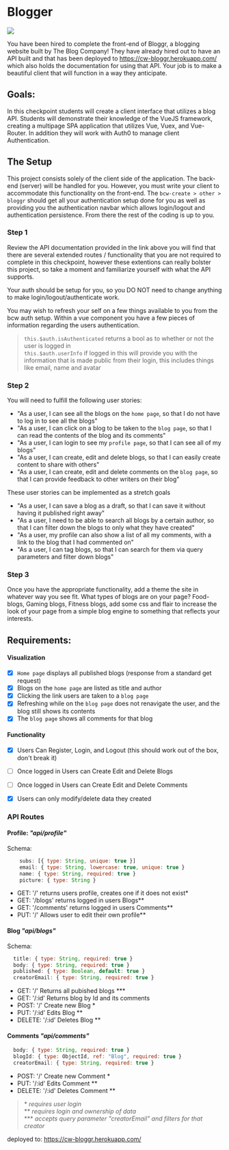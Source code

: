 # Blogger

![](https://images.unsplash.com/photo-1499750310107-5fef28a66643?ixlib=rb-1.2.1&ixid=eyJhcHBfaWQiOjEyMDd9&auto=format&fit=crop&w=1950&q=80)

You have been hired to complete the front-end of Bloggr, a blogging website built by The Blog Company! They have already hired out to have an API built and that has been deployed to https://cw-bloggr.herokuapp.com/ which also holds the documentation for using that API. Your job is to make a beautiful client that will function in a way they anticipate.

## Goals:

In this checkpoint students will create a client interface that utilizes a blog API. Students will demonstrate their knowledge of the VueJS framework, creating a multipage SPA application that utilizes Vue, Vuex, and Vue-Router. In addition they will work with Auth0 to manage client Authentication.

## The Setup

This project consists solely of the client side of the application. The back-end (server) will be handled for you. However, you must write your client to accommodate this functionality on the front-end. The `bcw-create > other > bloggr` should get all your authentication setup done for you as well as providing you the authentication navbar which allows login/logout and authentication persistence. From there the rest of the coding is up to you.

### Step 1

Review the API documentation provided in the link above you will find that there are several extended routes / functionality that you are not required to complete in this checkpoint, however these extentions can really bolster this project, so take a moment and familiarize yourself with what the API supports.

Your auth should be setup for you, so you DO NOT need to change anything to make login/logout/authenticate work.

You may wish to refresh your self on a few things available to you from the bcw auth setup. Within a vue component you have a few pieces of information regarding the users authentication.

> `this.$auth.isAuthenticated` returns a bool as to whether or not the user is logged in \
> `this.$auth.userInfo` if logged in this will provide you with the information that is made public from their login, this includes things like email, name and avatar

### Step 2

You will need to fulfill the following user stories:

- "As a user, I can see all the blogs on the `home page`, so that I do not have to log in to see all the blogs"
- "As a user, I can click on a blog to be taken to the `blog page`, so that I can read the contents of the blog and its comments"
- "As a user, I can login to see my `profile page`, so that I can see all of my blogs"
- "As a user, I can create, edit and delete blogs, so that I can easily create content to share with others"
- "As a user, I can create, edit and delete comments on the `blog page`, so that I can provide feedback to other writers on their blog"

These user stories can be implemented as a stretch goals

- "As a user, I can save a blog as a draft, so that I can save it without having it published right away"
- "As a user, I need to be able to search all blogs by a certain author, so that I can filter down the blogs to only what they have created"
- "As a user, my profile can also show a list of all my comments, with a link to the blog that I had commented on"
- "As a user, I can tag blogs, so that I can search for them via query parameters and filter down blogs"

### Step 3

Once you have the appropriate functionality, add a theme the site in whatever way you see fit. What types of blogs are on your page? Food-blogs, Gaming blogs, Fitness blogs, add some css and flair to increase the look of your page from a simple blog engine to something that reflects your interests.

## Requirements:

#### Visualization

- [X] `Home page` displays all published blogs (response from a standard get request)
- [X] Blogs on the `home page` are listed as title and author
- [X] Clicking the link users are taken to a `blog page`
- [X] Refreshing while on the `blog page` does not renavigate the user, and the blog still shows its contents
- [X] The `blog page` shows all comments for that blog

#### Functionality

- [X] Users Can Register, Login, and Logout (this should work out of the box, don't break it)
- [ ] Once logged in Users can Create Edit and Delete Blogs
- [ ] Once logged in Users can Create Edit and Delete Comments
- [X] Users can only modify/delete data they created


### API Routes

#### Profile: _"api/profile"_

Schema:

```javascript
    subs: [{ type: String, unique: true }]
    email: { type: String, lowercase: true, unique: true }
    name: { type: String, required: true }
    picture: { type: String }
```

- GET: '/' returns users profile, creates one if it does not exist\*
- GET: '/blogs' returns logged in users Blogs\*\*
- GET: '/comments' returns logged in users Comments\*\*
- PUT: '/' Allows user to edit their own profile\*\*

#### Blog _"api/blogs"_

Schema:

```javascript
  title: { type: String, required: true }
  body: { type: String, required: true }
  published: { type: Boolean, default: true }
  creatorEmail: { type: String, required: true }
```

- GET: '/' Returns all pubished blogs \*\*\*
- GET: '/:id' Returns blog by Id and its comments
- POST: '/' Create new Blog \*
- PUT: '/:id' Edits Blog \*\*
- DELETE: '/:id' Deletes Blog \*\*

#### Comments _"api/comments"_

```javascript
  body: { type: String, required: true }
  blogId: { type: ObjectId, ref: "Blog", required: true }
  creatorEmail: { type: String, required: true }
```

- POST: '/' Create new Comment \*
- PUT: '/:id' Edits Comment \*\*
- DELETE: '/:id' Deletes Comment \*\*

> \* _requires user login_ \
> \*\* _requires login and ownership of data_ \
> \*\*\* _accepts query parameter "creatorEmail" and filters for that creator_

deployed to: https://cw-bloggr.herokuapp.com/
